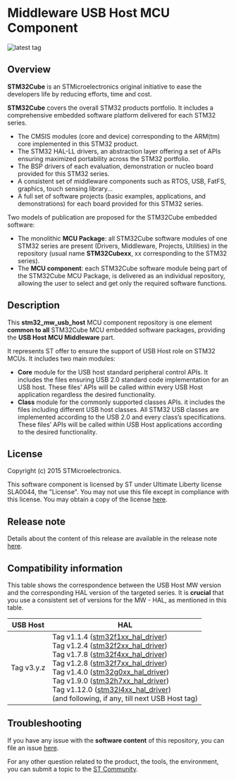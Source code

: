 # Middleware USB Host MCU Component

![latest tag](https://img.shields.io/github/v/tag/STMicroelectronics/stm32_mw_usb_host.svg?color=brightgreen)

## Overview

**STM32Cube** is an STMicroelectronics original initiative to ease the developers life by reducing efforts, time and cost.

**STM32Cube** covers the overall STM32 products portfolio. It includes a comprehensive embedded software platform delivered for each STM32 series.
   * The CMSIS modules (core and device) corresponding to the ARM(tm) core implemented in this STM32 product.
   * The STM32 HAL-LL drivers, an abstraction layer offering a set of APIs ensuring maximized portability across the STM32 portfolio.
   * The BSP drivers of each evaluation, demonstration or nucleo board provided for this STM32 series.
   * A consistent set of middleware components such as RTOS, USB, FatFS, graphics, touch sensing library...
   * A full set of software projects (basic examples, applications, and demonstrations) for each board provided for this STM32 series.

Two models of publication are proposed for the STM32Cube embedded software:
   * The monolithic **MCU Package**: all STM32Cube software modules of one STM32 series are present (Drivers, Middleware, Projects, Utilities) in the repository (usual name **STM32Cubexx**, xx corresponding to the STM32 series).
   * The **MCU component**: each STM32Cube software module being part of the STM32Cube MCU Package, is delivered as an individual repository, allowing the user to select and get only the required software functions.

## Description

This **stm32_mw_usb_host** MCU component repository is one element **common to all** STM32Cube MCU embedded software packages, providing the **USB Host MCU Middleware** part.

It represents ST offer to ensure the support of USB Host role on STM32 MCUs.
It includes two main modules:
 * **Core** module for the USB host standard peripheral control APIs. It includes the files ensuring USB 2.0 standard code implementation for an USB host.
  These files’ APIs will be called within every USB Host application regardless the desired functionality.
 * **Class** module for the commonly supported classes APIs. it includes the files including different USB host classes. All STM32 USB classes are implemented according to the USB 2.0 and every class’s specifications. These files’ APIs will be called within USB Host applications according to the desired functionality.

## License
Copyright (c) 2015 STMicroelectronics.

This software component is licensed by  ST under Ultimate Liberty license SLA0044, the "License". You may not use this file except in compliance with this license. You may obtain a copy of the license [here](https://www.st.com/SLA0044).

## Release note

Details about the content of this release are available in the release note [here](https://htmlpreview.github.io/?https://github.com/STMicroelectronics/stm32_mw_usb_host/blob/master/Release_Notes.html).

## Compatibility information

This table shows the correspondence between the USB Host MW version and the corresponding HAL version of the targeted series. It is **crucial** that you use a consistent set of versions for the MW - HAL, as mentioned in this table.

USB Host | HAL |
---------- | ---------- |
Tag v3.y.z | Tag v1.1.4 ([stm32f1xx_hal_driver](https://github.com/STMicroelectronics/stm32f1xx_hal_driver))<br>Tag v1.2.4 ([stm32f2xx_hal_driver](https://github.com/STMicroelectronics/stm32f2xx_hal_driver))<br>Tag v1.7.8 ([stm32f4xx_hal_driver](https://github.com/STMicroelectronics/stm32f4xx_hal_driver))<br>Tag v1.2.8 ([stm32f7xx_hal_driver](https://github.com/STMicroelectronics/stm32f7xx_hal_driver))<br>Tag v1.4.0 ([stm32g0xx_hal_driver](https://github.com/STMicroelectronics/stm32g0xx_hal_driver))<br>Tag v1.9.0 ([stm32h7xx_hal_driver](https://github.com/STMicroelectronics/stm32h7xx_hal_driver))<br>Tag v1.12.0 ([stm32l4xx_hal_driver](https://github.com/STMicroelectronics/stm32l4xx_hal_driver))<br>(and following, if any, till next USB Host tag)

## Troubleshooting

If you have any issue with the **software content** of this repository, you can file an issue [here](https://github.com/STMicroelectronics/stm32_mw_usb_host/issues/new/choose).

For any other question related to the product, the tools, the environment, you can submit a topic to the [ST Community](https://community.st.com/s/).
